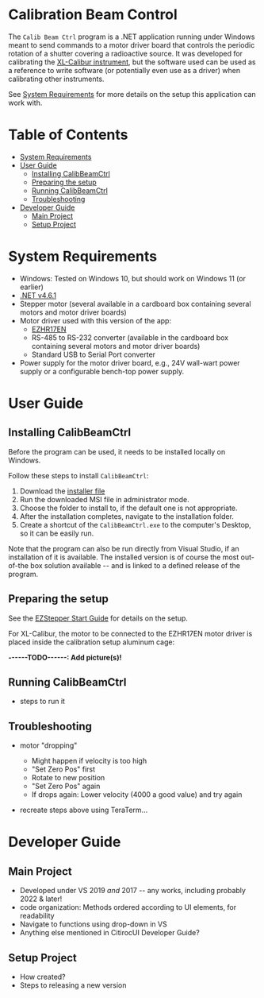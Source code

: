 # Calibration Beam Control

The `Calib Beam Ctrl` program is a .NET application running under Windows
meant to send commands to a motor driver board that controls the periodic
rotation of a shutter covering a radioactive source. It was developed for
calibrating the [XL-Calibur instrument](https://sites.wustl.edu/xlcal/home/),
but the software used can be used as a reference to write software (or 
potentially even use as a driver) when calibrating other instruments.

See [System Requirements](#system-requirements) for more details on the setup
this application can work with.

# Table of Contents

- [System Requirements](#system-requirements)
- [User Guide](#user-guide)
  * [Installing CalibBeamCtrl](#installing-calibbeamctrl)
  * [Preparing the setup](#preparing-the-setup)
  * [Running CalibBeamCtrl](#running-calibbeamctrl)
  * [Troubleshooting](#troubleshooting)
- [Developer Guide](#developer-guide)
  * [Main Project](#main-project)
  * [Setup Project](#setup-project)

# System Requirements

- Windows: Tested on Windows 10, but should work on Windows 11 (or earlier)
- [.NET v4.6.1](https://dotnet.microsoft.com/en-us/download/dotnet-framework/net461)
- Stepper motor (several available in a cardboard box containing several
  motors and motor driver boards)
- Motor driver used with this version of the app:
  - [EZHR17EN](http://www.allmotion.com/EZHR17ENDescription.htm)
  - RS-485 to RS-232 converter (available in the cardboard box containing
    several motors and motor driver boards)
  - Standard USB to Serial Port converter
- Power supply for the motor driver board, e.g., 24V wall-wart power supply
  or a configurable bench-top power supply.

# User Guide

## Installing CalibBeamCtrl

Before the program can be used, it needs to be installed locally on Windows.

Follow these steps to install `CalibBeamCtrl`:

1. Download the [installer file](https://www.dropbox.com/s/qovgwud9kwxqwqf/CalibBeamCtrl.msi?dl=0)
2. Run the downloaded MSI file in administrator mode.
4. Choose the folder to install to, if the default one is not appropriate.
5. After the installation completes, navigate to the installation folder.
6. Create a shortcut of the `CalibBeamCtrl.exe` to the computer's Desktop,
   so it can be easily run.

Note that the program can also be run directly from Visual Studio, if an
installation of it is available. The installed version is of course the
most out-of-the box solution available -- and is linked to a defined release
of the program.

## Preparing the setup

See the [EZStepper Start Guide](http://www.allmotion.com/New%20PDF's/EZ17_23/EZ_17_23%20EZ%20Start.pdf)
for details on the setup.

For XL-Calibur, the motor to be connected to the EZHR17EN motor driver is
placed inside the calibration setup aluminum cage:

**------TODO------: Add picture(s)!**

## Running CalibBeamCtrl

- steps to run it

## Troubleshooting

- motor "dropping"
  - Might happen if velocity is too high
  - "Set Zero Pos" first
  - Rotate to new position
  - "Set Zero Pos" again
  - If drops again: Lower velocity (4000 a good value) and try again

- recreate steps above using TeraTerm...

# Developer Guide

## Main Project

- Developed under VS 2019 _and_ 2017 -- any works, including probably
  2022 & later!
- code organization: Methods ordered according to UI elements, for
  readability
- Navigate to functions using drop-down in VS
- Anything else mentioned in CitirocUI Developer Guide?

## Setup Project

- How created?
- Steps to releasing a new version

